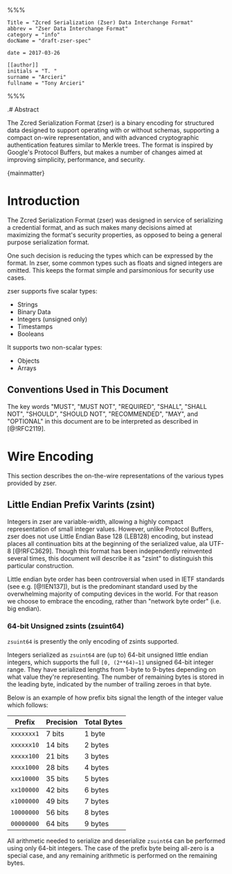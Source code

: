 %%%

    Title = "Zcred Serialization (Zser) Data Interchange Format"
    abbrev = "Zser Data Interchange Format"
    category = "info"
    docName = "draft-zser-spec"

    date = 2017-03-26

    [[author]]
    initials = "T. "
    surname = "Arcieri"
    fullname = "Tony Arcieri"

%%%

.# Abstract

The Zcred Serialization Format (zser) is a binary encoding for structured data
designed to support operating with or without schemas, supporting a compact
on-wire representation, and with advanced cryptographic authentication features
similar to Merkle trees. The format is inspired by Google's Protocol Buffers,
but makes a number of changes aimed at improving simplicity, performance, and
security.

{mainmatter}

# Introduction

The Zcred Serialization Format (zser) was designed in service of serializing
a credential format, and as such makes many decisions aimed at maximizing
the format's security properties, as opposed to being a general purpose
serialization format.

One such decision is reducing the types which can be expressed by the format.
In zser, some common types such as floats and signed integers are omitted.
This keeps the format simple and parsimonious for security use cases.

zser supports five scalar types:

* Strings
* Binary Data
* Integers (unsigned only)
* Timestamps
* Booleans

It supports two non-scalar types:

* Objects
* Arrays

## Conventions Used in This Document

The key words "MUST", "MUST NOT", "REQUIRED", "SHALL", "SHALL NOT", "SHOULD",
"SHOULD NOT", "RECOMMENDED", "MAY", and "OPTIONAL" in this document are to be
interpreted as described in [@!RFC2119].

# Wire Encoding

This section describes the on-the-wire representations of the various types
provided by zser.

## Little Endian Prefix Varints (zsint)

Integers in zser are variable-width, allowing a highly compact representation
of small integer values. However, unlike Protocol Buffers, zser does not use
Little Endian Base 128 (LEB128) encoding, but instead places all continuation
bits at the beginning of the serialized value, ala UTF-8 [@!RFC3629]. Though
this format has been independently reinvented several times, this document
will describe it as "zsint" to distinguish this particular construction.

Little endian byte order has been controversial when used in IETF standards
(see e.g. [@!IEN137]), but is the predominant standard used by the
overwhelming majority of computing devices in the world. For that reason
we choose to embrace the encoding, rather than "network byte order"
(i.e. big endian).

### 64-bit Unsigned zsints (zsuint64)

`zsuint64` is presently the only encoding of zsints supported.

Integers serialized as `zsuint64` are (up to) 64-bit unsigned little endian
integers, which supports the full `[0, (2**64)−1]` unsigned 64-bit integer
range. They have serialized lengths from 1-byte to 9-bytes depending on
what value they're representing. The number of remaining bytes is stored
in the leading byte, indicated by the number of trailing zeroes in that byte.

Below is an example of how prefix bits signal the length of the integer value
which follows:

| Prefix     | Precision | Total Bytes |
|------------|-----------|-------------|
| `xxxxxxx1` | 7 bits    | 1 byte      |
| `xxxxxx10` | 14 bits   | 2 bytes     |
| `xxxxx100` | 21 bits   | 3 bytes     |
| `xxxx1000` | 28 bits   | 4 bytes     |
| `xxx10000` | 35 bits   | 5 bytes     |
| `xx100000` | 42 bits   | 6 bytes     |
| `x1000000` | 49 bits   | 7 bytes     |
| `10000000` | 56 bits   | 8 bytes     |
| `00000000` | 64 bits   | 9 bytes     |

All arithmetic needed to serialize and deserialize `zsuint64` can be performed
using only 64-bit integers. The case of the prefix byte being all-zero is
a special case, and any remaining arithmetic is performed on the remaining
bytes.
